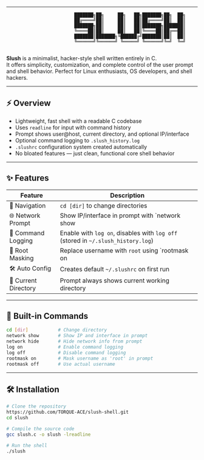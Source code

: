 
---

```
                         ███████╗██╗     ██╗   ██╗███████╗██╗  ██╗
                         ██╔════╝██║     ██║   ██║██╔════╝██║  ██║
                         ███████╗██║     ██║   ██║███████╗███████║
                         ╚════██║██║     ██║   ██║╚════██║██╔══██║
                         ███████║███████╗╚██████╔╝███████║██║  ██║
                         ╚══════╝╚══════╝ ╚═════╝ ╚══════╝╚═╝  ╚═╝
                                         
```

**Slush** is a minimalist, hacker-style shell written entirely in C.  
It offers simplicity, customization, and complete control of the user prompt and shell behavior. 
Perfect for Linux enthusiasts, OS developers, and shell hackers.

---

## ⚡ Overview

- Lightweight, fast shell with a readable C codebase
- Uses `readline` for input with command history
- Prompt shows user@host, current directory, and optional IP/interface
- Optional command logging to `.slush_history.log`
- `.slushrc` configuration system created automatically
- No bloated features — just clean, functional core shell behavior

---

## ✨ Features

| Feature             | Description                                                                 |
|---------------------|-----------------------------------------------------------------------------|
| 🧭 Navigation        | `cd [dir]` to change directories                                              |
| 🌐 Network Prompt    | Show IP/interface in prompt with `network show|hide`                         |
| 📓 Command Logging   | Enable with `log on`, disables with `log off` (stored in `~/.slush_history.log`) |
| 🧑 Root Masking      | Replace username with `root` using `rootmask on|off`                         |
| 🛠️ Auto Config       | Creates default `~/.slushrc` on first run                                   |
| 📂 Current Directory | Prompt always shows current working directory                               |

---

## 🧪 Built-in Commands

```bash
cd [dir]           # Change directory
network show       # Show IP and interface in prompt
network hide       # Hide network info from prompt
log on             # Enable command logging
log off            # Disable command logging
rootmask on        # Mask username as 'root' in prompt
rootmask off       # Use actual username
```
---

## 🛠️ Installation

```bash
# Clone the repository
https://github.com/TORQUE-ACE/slush-shell.git
cd slush

# Compile the source code
gcc slush.c -o slush -lreadline

# Run the shell
./slush
```
